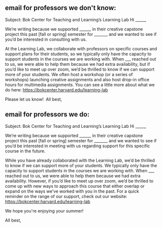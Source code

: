 ## email for professors we don't know:

Subject: Bok Center for Teaching and Learning’s Learning Lab
Hi _____,

We’re writing because we supported ______ in their creative capstone project this past [fall or spring] semester for _______ and we wanted to see if you’d be interested in consulting with us.

At the Learning Lab, we collaborate with professors on specific courses and support plans for their students, so we typically only have the capacity to support students in the courses we are working with. When ___ reached out to us, we were able to help them because we had extra availability, but if you’d like to meet up over zoom, we’d be thrilled to know if we can support more of your students. We often host a workshop (or a series of workshops) launching creative assignments and also host drop-in office hours for multimedia assignments. You can see a little more about what we do here: https://bokcenter.harvard.edu/learning-lab

Please let us know! 
All best,


## email for professors we do: 


Subject: Bok Center for Teaching and Learning’s Learning Lab
Hi _____,

We’re writing because we supported ______ in their creative capstone project this past [fall or spring] semester for _______ and we wanted to see if you’d be interested in meeting with us regarding support for this specific course in the future.

While you have already collaborated with the Learning Lab, we’d be thrilled to know if we can support more of your students. We typically only have the capacity to support students in the courses we are working with. When ___ reached out to us, we were able to help them because we had extra availability. However, if you’d like to meet up over zoom, we’d be thrilled to come up with new ways to approach this course that either overlap or expand on the ways we've worked with you in the past. For a quick reminder on the range of our support, check out our website: https://bokcenter.harvard.edu/learning-lab

We hope you're enjoying your summer!

All best,